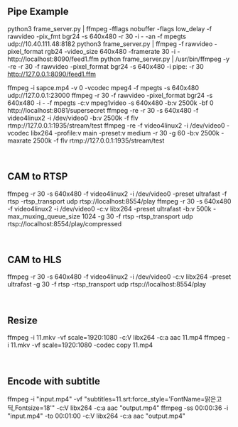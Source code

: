 ## Pipe Example
python3 frame_server.py | ffmpeg -fflags nobuffer -flags low_delay -f rawvideo -pix_fmt bgr24 -s 640x480 -r 30 -i - -an -f mpegts udp://10.40.111.48:8182
python3 frame_server.py | ffmpeg -f rawvideo -pixel_format rgb24 -video_size 640x480 -framerate 30 -i - http://localhost:8090/feed1.ffm
python frame_server.py | /usr/bin/ffmpeg -y -re -r 30 -f rawvideo -pixel_format bgr24 -s 640x480 -i pipe: -r 30 http://127.0.0.1:8090/feed1.ffm


ffmpeg -i sapce.mp4 -v 0 -vcodec mpeg4 -f mpegts -s 640x480 udp://127.0.0.1:23000
ffmpeg -r 30 -f rawvideo -pixel_format bgr24 -s 640x480 -i - -f mpegts -c:v mpeg1video -s 640x480 -b:v 2500k -bf 0 http://localhost:8081/supersecret
ffmpeg -re -r 30 -s 640x480 -f video4linux2 -i /dev/video0 -b:v 2500k -f flv rtmp://127.0.0.1:1935/stream/test
ffmpeg -re -f video4linux2 -i /dev/video0 -vcodec libx264 -profile:v main -preset:v medium -r 30 -g 60 -b:v 2500k -maxrate 2500k -f flv rtmp://127.0.0.1:1935/stream/test

<br>

## CAM to RTSP
ffmpeg -r 30 -s 640x480 -f video4linux2 -i /dev/video0 -preset ultrafast -f rtsp -rtsp_transport udp rtsp://localhost:8554/play
ffmpeg -r 30 -s 640x480 -f video4linux2 -i /dev/video0 -c:v libx264 -preset ultrafast -b:v 500k -max_muxing_queue_size 1024 -g 30 -f rtsp -rtsp_transport udp rtsp://localhost:8554/play/compressed

<br>

## CAM to HLS
ffmpeg -r 30 -s 640x480 -f video4linux2 -i /dev/video0 -c:v libx264 -preset ultrafast -g 30 -f rtsp -rtsp_transport udp rtsp://localhost:8554/play

<br>

## Resize
ffmpeg -i 11.mkv -vf scale=1920:1080 -c:V libx264 -c:a aac 11.mp4
ffmpeg -i 11.mkv -vf scale=1920:1080 -codec copy 11.mp4

<br>

## Encode with subtitle
ffmpeg -i "input.mp4" -vf "subtitles=11.srt:force_style='FontName=맑은고딕,Fontsize=18'" -c:V libx264 -c:a aac "output.mp4"
ffmpeg -ss 00:00:36 -i "input.mp4" -to 00:01:00 -c:V libx264 -c:a aac "output.mp4"